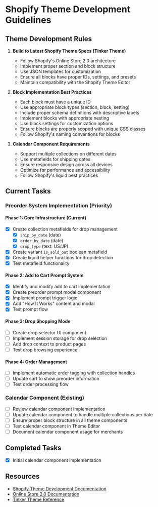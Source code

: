 # Shopify Theme Development Guidelines

## Theme Development Rules

1. **Build to Latest Shopify Theme Specs (Tinker Theme)**
   - Follow Shopify's Online Store 2.0 architecture
   - Implement proper section and block structure
   - Use JSON templates for customization
   - Ensure all blocks have proper IDs, settings, and presets
   - Maintain compatibility with the Shopify Theme Editor

2. **Block Implementation Best Practices**
   - Each block must have a unique ID
   - Use appropriate block types (section, block, setting)
   - Include proper schema definitions with descriptive labels
   - Implement blocks with appropriate nesting
   - Use block.settings for customization options
   - Ensure blocks are properly scoped with unique CSS classes
   - Follow Shopify's naming conventions for blocks

3. **Calendar Component Requirements**
   - Support multiple collections on different dates
   - Use metafields for shipping dates
   - Ensure responsive design across all devices
   - Optimize for performance and accessibility
   - Follow Shopify's liquid best practices

## Current Tasks

### Preorder System Implementation (Priority)

#### Phase 1: Core Infrastructure (Current)
- [x] Create collection metafields for drop management
  - [x] `ship_by_date` (date)
  - [x] `order_by_date` (date) 
  - [x] `drop_type` (text: US/JP)
- [x] Create variant `is_sold_out` boolean metafield
- [x] Create liquid helper functions for drop detection
- [x] Test metafield functionality

#### Phase 2: Add to Cart Prompt System
- [x] Identify and modify add to cart implementation
- [x] Create preorder prompt modal component
- [x] Implement prompt trigger logic
- [x] Add "How It Works" content and modal
- [x] Test prompt flow

#### Phase 3: Drop Shopping Mode
- [ ] Create drop selector UI component
- [ ] Implement session storage for drop selection
- [ ] Add drop context to product pages
- [ ] Test drop browsing experience

#### Phase 4: Order Management
- [ ] Implement automatic order tagging with collection handles
- [ ] Update cart to show preorder information
- [ ] Test order processing flow

### Calendar Component (Existing)
- [ ] Review calendar component implementation
- [ ] Update calendar component to handle multiple collections per date
- [ ] Ensure proper block structure in all theme components
- [ ] Test calendar component in Theme Editor
- [ ] Document calendar component usage for merchants

## Completed Tasks

- [x] Initial calendar component implementation

## Resources

- [Shopify Theme Development Documentation](https://shopify.dev/themes)
- [Online Store 2.0 Documentation](https://shopify.dev/themes/architecture)
- [Tinker Theme Reference](https://shopify.dev/themes/tools/dawn)
